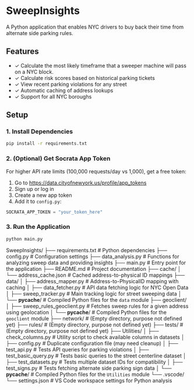 # SweepInsights

A Python application that enables NYC drivers to buy back their time from alternate side parking rules.

## Features

- ✓ Calculate the most likely timeframe that a sweeper machine will pass on a NYC block.
- ✓ Calculate risk scores based on historical parking tickets
- ✓ View recent parking violations for any street
- ✓ Automatic caching of address lookups
- ✓ Support for all NYC boroughs

## Setup

### 1. Install Dependencies

```bash
pip install -r requirements.txt
```

### 2. (Optional) Get Socrata App Token

For higher API rate limits (100,000 requests/day vs 1,000), get a free token:

1. Go to https://data.cityofnewyork.us/profile/app_tokens
2. Sign up or log in
3. Create a new app token
4. Add it to `config.py`:

```python
SOCRATA_APP_TOKEN = "your_token_here"
```

### 3. Run the Application

```bash
python main.py
```

SweepInsights/
├── requirements.txt      # Python dependencies
├── config.py             # Configuration settings
├── data_analysis.py      # Functions for analyzing sweep data and providing insights
├── main.py               # Entry point for the application
├── README.md             # Project documentation
├── cache/
│   └── address_cache.json  # Cached address-to-physical ID mappings
├── data/
│   ├── address_mapper.py  # Address-to-PhysicalID mapping with caching
│   ├── data_fetcher.py    # API data fetching logic for NYC Open Data
│   ├── sweep_tracker.py   # Main tracking logic for street sweeping data
│   └── __pycache__/       # Compiled Python files for the `data` module
├── geoclient/
│   ├── sweep_rules_geoclient.py  # Fetches sweep rules for a given address using geolocation
│   └── __pycache__/              # Compiled Python files for the `geoclient` module
├── network/              # (Empty directory, purpose not defined yet)
├── rules/                # (Empty directory, purpose not defined yet)
├── tests/                # (Empty directory, purpose not defined yet)
├── Utilities/
│   ├── check_columns.py  # Utility script to check available columns in datasets
│   ├── config.py         # Duplicate configuration file (may need cleanup)
│   ├── test_api.py       # Tests API queries for parking violations
│   ├── test_basic_query.py  # Tests basic queries to the street centerline dataset
│   ├── test_datasets.py  # Tests multiple dataset IDs for compatibility
│   ├── test_signs.py     # Tests fetching alternate side parking sign data
│   └── __pycache__/      # Compiled Python files for the `Utilities` module
└── .vscode/
    └── settings.json     # VS Code workspace settings for Python analysis
